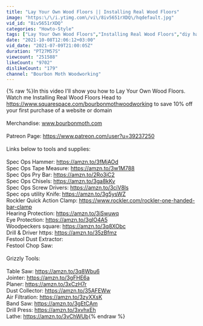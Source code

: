 ```yaml
---
title: "Lay Your Own Wood Floors || Installing Real Wood Floors"
image: "https:\/\/i.ytimg.com\/vi\/8iv5651rXDQ\/hqdefault.jpg"
vid_id: "8iv5651rXDQ"
categories: "Howto-Style"
tags: ["Lay Your Own Wood Floors","Installing Real Wood Floors","diy hardwood floor"]
date: "2021-10-08T12:06:12+03:00"
vid_date: "2021-07-09T21:00:05Z"
duration: "PT27M57S"
viewcount: "251588"
likeCount: "9702"
dislikeCount: "179"
channel: "Bourbon Moth Woodworking"
---
```

{% raw %}In this video I'll show you how to Lay Your Own Wood Floors. Watch me Installing Real Wood Floors Head to <a rel="nofollow" target="blank" href="https://www.squarespace.com/bourbonmothwoodworking">https://www.squarespace.com/bourbonmothwoodworking</a> to save 10% off your first purchase of a website or domain<br /><br />Merchandise: www.bourbonmoth.com  <br /><br />Patreon Page: <a rel="nofollow" target="blank" href="https://www.patreon.com/user?u=39237250">https://www.patreon.com/user?u=39237250</a> <br /><br />Links below to tools and supplies: <br /><br />Spec Ops Hammer: <a rel="nofollow" target="blank" href="https://amzn.to/3fMjAOd">https://amzn.to/3fMjAOd</a> <br />Spec Ops Tape Measure: <a rel="nofollow" target="blank" href="https://amzn.to/3w1M788">https://amzn.to/3w1M788</a> <br />Spec Ops Pry Bar: <a rel="nofollow" target="blank" href="https://amzn.to/2Ro3iC2">https://amzn.to/2Ro3iC2</a> <br />Spec Ops Chisels: <a rel="nofollow" target="blank" href="https://amzn.to/3ga8kKv">https://amzn.to/3ga8kKv</a> <br />Spec Ops Screw Drivers: <a rel="nofollow" target="blank" href="https://amzn.to/3ciV8ls">https://amzn.to/3ciV8ls</a> <br />Spec ops utility Knife: <a rel="nofollow" target="blank" href="https://amzn.to/3g5ysWZ">https://amzn.to/3g5ysWZ</a><br />Rockler Quick Action Clamp: <a rel="nofollow" target="blank" href="https://www.rockler.com/rockler-one-handed-bar-clamp">https://www.rockler.com/rockler-one-handed-bar-clamp</a><br />Hearing Protection: <a rel="nofollow" target="blank" href="https://amzn.to/3iSwuwq">https://amzn.to/3iSwuwq</a><br />Eye Protection: <a rel="nofollow" target="blank" href="https://amzn.to/3gIO4A5">https://amzn.to/3gIO4A5</a><br />Woodpeckers square: <a rel="nofollow" target="blank" href="https://amzn.to/3q8XObc">https://amzn.to/3q8XObc</a><br />Drill &amp; Driver https: <a rel="nofollow" target="blank" href="https://amzn.to/35zBfmz">https://amzn.to/35zBfmz</a><br />Festool Dust Extractor: <br />Festool Chop Saw: <br /><br />Grizzly Tools: <br /><br />Table Saw: <a rel="nofollow" target="blank" href="https://amzn.to/3q8Wbu6">https://amzn.to/3q8Wbu6</a><br />Jointer: <a rel="nofollow" target="blank" href="https://amzn.to/3gFHE6a">https://amzn.to/3gFHE6a</a><br />Planer: <a rel="nofollow" target="blank" href="https://amzn.to/3xCzH7r">https://amzn.to/3xCzH7r</a><br />Dust Collector: <a rel="nofollow" target="blank" href="https://amzn.to/35AFEWw">https://amzn.to/35AFEWw</a><br />Air Filtration: <a rel="nofollow" target="blank" href="https://amzn.to/3zyXXsK">https://amzn.to/3zyXXsK</a><br />Band Saw: <a rel="nofollow" target="blank" href="https://amzn.to/3gEtCAm">https://amzn.to/3gEtCAm</a><br />Drill Press: <a rel="nofollow" target="blank" href="https://amzn.to/3xvhxEh">https://amzn.to/3xvhxEh</a><br />Lathe: <a rel="nofollow" target="blank" href="https://amzn.to/3vChWUb">https://amzn.to/3vChWUb</a>{% endraw %}
